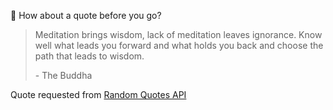 📣 How about a quote before you go?

> Meditation brings wisdom, lack of meditation leaves ignorance. Know well what leads you forward and what holds you back and choose the path that leads to wisdom.
>
> <p>- The Buddha</p>

Quote requested from [Random Quotes API](https://github.com/lukePeavey/quotable)
